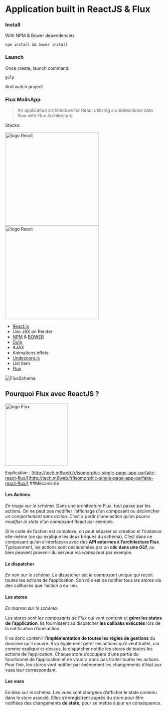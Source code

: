 # Application built in ReactJS & Flux

### Install

With NPM & Bower dependencies

    npm install && bower install

### Launch

Once create, launch command:

	gulp

And watch project

### Flux MailsApp

> An application architecture for React utilizing a unidirectional data flow with Flux Architecture

Stacks:

<img src="http://blog.soat.fr/wp-content/uploads/2016/04/flux-react2.png" width="300" style="display:inline-block" alt="logo React"/>
<img src="https://www.topdraw.com/assets/uploads/2014/02/bower-gulp-sass.png" width="300" style="display:inline-block" alt="logo React"/>


+ [React.js](https://facebook.github.io/react/)
+ Use JSX on Render
+ [NPM](https://www.npmjs.com/) & [BOWER](https://bower.io/)
+ [Gulp](http://gulpjs.com/)
+ AJAX
+ Animations effets
+ [Undescore.js](http://underscorejs.org/)
+ List item
+ [Flux](https://facebook.github.io/flux/docs/todo-list.html)


![FluxSchema](http://blog.soat.fr/wp-content/uploads/2016/04/flux-diagram-white-background-768x383.png)


Pourquoi Flux avec ReactJS ?
----------------------------
<img src="https://frontendmasters.com/assets/flux-workshop.png" width="200" style="display:inline-block" alt="logo Flux"/>

Explication : [http://tech.m6web.fr/isomorphic-single-page-app-parfaite-react-flux/](http://tech.m6web.fr/isomorphic-single-page-app-parfaite-react-flux/)
##Mecanisme

#### Les Actions

*En rouge sur le schéma.*
Dans une architecture Flux, tout passe par les actions.
On ne peut pas modifier l’affichage d’un composant ou *déclencher un comportement sans action*.
C’est à partir d’une action qu’on pourra *modifier le state d’un composant* React par exemple.

Si le code de l’action est complexe, on peut séparer sa création et l’instance elle-même (ce qui explique les deux briques du schéma).
 C’est dans ce composant qu’on s’interfacera avec des **API externes à l’architecture Flux**.
 Typiquement, les actions sont déclenchées par un **clic dans une *GUI***, ou bien peuvent provenir du serveur via  *websocket* par exemple.

#### Le dispatcher

*En noir sur le schéma.*
Le dispatcher est *le composant unique* qui reçoit toutes les actions de l’application.
Son rôle est de notifier tous *les stores* via des callbacks que l’action a eu lieu.

#### Les stores

*En marron sur le schéma.*

Les stores sont *les composants de Flux* qui vont contenir et **gérer les states de l’application**.
Ils fournissent au dispatcher **les callbaks exécutés** lors de la notification d’une action.

Il va donc contenir **l’implémentation de toutes les règles de gestions** du domaine qu’il couvre. Il va également gerer les actions qu’il veut traiter, car comme expliqué ci-dessus, le dispatcher notifie les stores de toutes les actions de l’application.
Chaque store s’occupera d’une partie du fonctionnel de l’application et ne voudra donc pas traiter toutes les actions. Pour finir, les stores vont notifier par événement les changements d’état aux vues leur correspondant.

#### Les vues

En bleu sur le schéma.
Les vues sont chargées d’afficher le state contenu dans le store associé.
Elles s’enregistrent auprès du store pour être notifiées des changements **de state**, pour se mettre à jour en conséquence.
